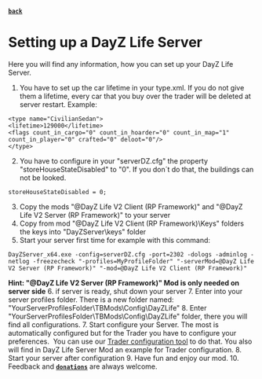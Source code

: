 [**`back`**](./Readme.md)

# Setting up a DayZ Life Server

Here you will find any information, how you can set up your DayZ Life Server.
1. You have to set up the car lifetime in your type.xml. If you do not give them a lifetime, every car that you buy over the trader will be deleted at server restart.
Example:
<pre class="language-markup"><code>&lt;type name="CivilianSedan"&gt;
&lt;lifetime&gt;129000&lt;/lifetime&gt;
&lt;flags count_in_cargo="0" count_in_hoarder="0" count_in_map="1" count_in_player="0" crafted="0" deloot="0"/&gt;
&lt;/type&gt;</code></pre>
2. You have to configure in your "serverDZ.cfg" the property "storeHouseStateDisabled" to "0". If you don´t do that, the buildings can not be looked. 
<pre class="language-markup"><code>storeHouseStateDisabled = 0;</code></pre>
3. Copy the mods "@DayZ Life V2 Client (RP Framework)" and "@DayZ Life V2 Server (RP Framework)" to your server
4. Copy from mod "@DayZ Life V2 Client (RP Framework)\Keys" folders the keys into "DayZServer\keys" folder
5. Start your server first time for example with this command:

<pre class="language-markup"><code>DayZServer_x64.exe -config=serverDZ.cfg -port=2302 -dologs -adminlog -netlog -freezecheck "-profiles=MyProfileFolder" "-serverMod=@DayZ Life V2 Server (RP Framework)" "-mod=@DayZ Life V2 Client (RP Framework)"</code></pre>

**Hint: "@DayZ Life V2 Server (RP Framework)" Mod is only needed on server side**
6. if server is ready, shut down your server
7. Enter into your server profiles folder. There is a new folder named: "YourServerProfilesFolder\TBMods\Config\DayZLife"
8. Enter "YourServerProfilesFolder\TBMods\Config\DayZLife" folder, there you will find all configurations.
7. Start configure your Server. The most is automatically configured but for the Trader you have to configure your preferences.  You can use our <a href="https://tools.dayz-life.net/category-editor/add-items">Trader configuration tool</a> to do that. You also will find in DayZ Life Server Mod an example for Trader configuration.
8. Start your server after configuration
9. Have fun and enjoy our mod.
10. Feedback and [**`donations`**](https://www.paypal.com/donate/?hosted_button_id=8UASRGVP88YE4) are always welcome.